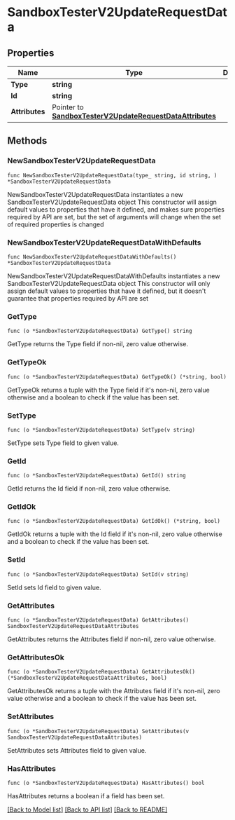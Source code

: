 # SandboxTesterV2UpdateRequestData

## Properties

Name | Type | Description | Notes
------------ | ------------- | ------------- | -------------
**Type** | **string** |  | 
**Id** | **string** |  | 
**Attributes** | Pointer to [**SandboxTesterV2UpdateRequestDataAttributes**](SandboxTesterV2UpdateRequestDataAttributes.md) |  | [optional] 

## Methods

### NewSandboxTesterV2UpdateRequestData

`func NewSandboxTesterV2UpdateRequestData(type_ string, id string, ) *SandboxTesterV2UpdateRequestData`

NewSandboxTesterV2UpdateRequestData instantiates a new SandboxTesterV2UpdateRequestData object
This constructor will assign default values to properties that have it defined,
and makes sure properties required by API are set, but the set of arguments
will change when the set of required properties is changed

### NewSandboxTesterV2UpdateRequestDataWithDefaults

`func NewSandboxTesterV2UpdateRequestDataWithDefaults() *SandboxTesterV2UpdateRequestData`

NewSandboxTesterV2UpdateRequestDataWithDefaults instantiates a new SandboxTesterV2UpdateRequestData object
This constructor will only assign default values to properties that have it defined,
but it doesn't guarantee that properties required by API are set

### GetType

`func (o *SandboxTesterV2UpdateRequestData) GetType() string`

GetType returns the Type field if non-nil, zero value otherwise.

### GetTypeOk

`func (o *SandboxTesterV2UpdateRequestData) GetTypeOk() (*string, bool)`

GetTypeOk returns a tuple with the Type field if it's non-nil, zero value otherwise
and a boolean to check if the value has been set.

### SetType

`func (o *SandboxTesterV2UpdateRequestData) SetType(v string)`

SetType sets Type field to given value.


### GetId

`func (o *SandboxTesterV2UpdateRequestData) GetId() string`

GetId returns the Id field if non-nil, zero value otherwise.

### GetIdOk

`func (o *SandboxTesterV2UpdateRequestData) GetIdOk() (*string, bool)`

GetIdOk returns a tuple with the Id field if it's non-nil, zero value otherwise
and a boolean to check if the value has been set.

### SetId

`func (o *SandboxTesterV2UpdateRequestData) SetId(v string)`

SetId sets Id field to given value.


### GetAttributes

`func (o *SandboxTesterV2UpdateRequestData) GetAttributes() SandboxTesterV2UpdateRequestDataAttributes`

GetAttributes returns the Attributes field if non-nil, zero value otherwise.

### GetAttributesOk

`func (o *SandboxTesterV2UpdateRequestData) GetAttributesOk() (*SandboxTesterV2UpdateRequestDataAttributes, bool)`

GetAttributesOk returns a tuple with the Attributes field if it's non-nil, zero value otherwise
and a boolean to check if the value has been set.

### SetAttributes

`func (o *SandboxTesterV2UpdateRequestData) SetAttributes(v SandboxTesterV2UpdateRequestDataAttributes)`

SetAttributes sets Attributes field to given value.

### HasAttributes

`func (o *SandboxTesterV2UpdateRequestData) HasAttributes() bool`

HasAttributes returns a boolean if a field has been set.


[[Back to Model list]](../README.md#documentation-for-models) [[Back to API list]](../README.md#documentation-for-api-endpoints) [[Back to README]](../README.md)


